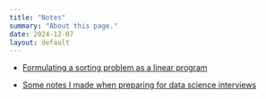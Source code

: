 ```yaml
---
title: "Notes"
summary: "About this page."
date: 2024-12-07
layout: default
---
```

<!-- - [Needle: a minimalist auto-differentiation framework](https://github.com/marsplus/cmu-10741-needle/blob/main/needle_exp.ipynb) -->
- [Formulating a sorting problem as a linear program](https://colab.research.google.com/drive/1hHFK0HfaG_iRXldrRraK5jsbIY1k-F2W?usp=sharing)
<!-- - [A quick demo of Tweedie's formula](https://colab.research.google.com/drive/1kUVs5wE17FzDjbClzcdbXKm_3DAoVZAT?usp=sharing) -->
- [Some notes I made when preparing for data science interviews](https://www.overleaf.com/read/jxkndxnfryqk)

